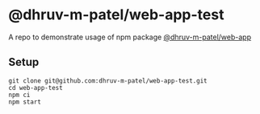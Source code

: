 # @dhruv-m-patel/web-app-test

A repo to demonstrate usage of npm package [@dhruv-m-patel/web-app](https://github.com/dhruv-m-patel/web-app)

## Setup

```
git clone git@github.com:dhruv-m-patel/web-app-test.git
cd web-app-test
npm ci
npm start
```
